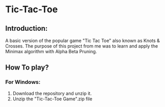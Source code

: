 # Tic-Tac-Toe

## Introduction:

A basic version of the popular game "Tic Tac Toe" also known as Knots & Crosses.
The purpose of this project from me was to learn and apply the Minimax algorithm with Alpha Beta Pruning.

## How To play?

### For Windows:
1. Download the repository and unzip it.
2. Unzip the "Tic-Tac-Toe Game".zip file




